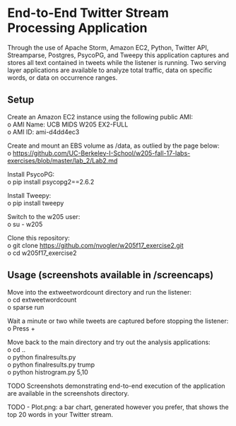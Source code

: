 # End-to-End Twitter Stream Processing Application

Through the use of Apache Storm, Amazon EC2, Python, Twitter API, Streamparse, Postgres, PsycoPG, and Tweepy this application captures and stores all text contained in tweets while the listener is running. Two serving layer applications are available to analyze total traffic, data on specific words, or data on occurrence ranges.

## Setup 

Create an Amazon EC2 instance using the following public AMI:  
    o	AMI Name: UCB MIDS W205 EX2-FULL  
    o	AMI ID: ami-d4dd4ec3  
  
Create and mount an EBS volume as /data, as outlied by the page below:  
  o	https://github.com/UC-Berkeley-I-School/w205-fall-17-labs-exercises/blob/master/lab_2/Lab2.md  
  
Install PsycoPG:  
  o	pip install psycopg2==2.6.2  
  
Install Tweepy:  
  o	pip install tweepy  
   
Switch to the w205 user:  
  o	su - w205

Clone this repository:  
  o	git clone https://github.com/nvogler/w205f17_exercise2.git  
  o	cd w205f17_exercise2

## Usage (screenshots available in /screencaps)  
Move into the extweetwordcount directory and run the listener:  
  o	cd extweetwordcount  
  o sparse run
  
Wait a minute or two while tweets are captured before stopping the listener:  
  o Press <Ctrl>+<C>  

Move back to the main directory and try out the analysis applications:  
  o	cd ..  
  o	python finalresults.py  
  o	python finalresults.py trump  
  o	python histrogram.py 5,10  

TODO
Screenshots demonstrating end-to-end execution of the application are available in the screenshots directory.

TODO - Plot.png: a bar chart, generated however you prefer, that shows the top 20 words in your Twitter stream.
